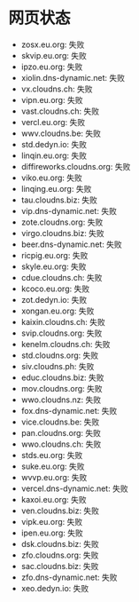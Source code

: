 # 网页状态
- zosx.eu.org: 失败
- skvip.eu.org: 失败
- ipzo.eu.org: 失败
- xiolin.dns-dynamic.net: 失败
- vx.cloudns.ch: 失败
- vipn.eu.org: 失败
- vast.cloudns.ch: 失败
- vercl.eu.org: 失败
- wwv.cloudns.be: 失败
- std.dedyn.io: 失败
- linqin.eu.org: 失败
- diffireworks.cloudns.org: 失败
- viko.eu.org: 失败
- linqing.eu.org: 失败
- tau.cloudns.biz: 失败
- vip.dns-dynamic.net: 失败
- zote.cloudns.org: 失败
- virgo.cloudns.biz: 失败
- beer.dns-dynamic.net: 失败
- ricpig.eu.org: 失败
- skyle.eu.org: 失败
- cdue.cloudns.ch: 失败
- kcoco.eu.org: 失败
- zot.dedyn.io: 失败
- xongan.eu.org: 失败
- kaixin.cloudns.ch: 失败
- svip.cloudns.org: 失败
- kenelm.cloudns.ch: 失败
- std.cloudns.org: 失败
- siv.cloudns.ph: 失败
- educ.cloudns.biz: 失败
- mov.cloudns.org: 失败
- wwo.cloudns.nz: 失败
- fox.dns-dynamic.net: 失败
- vice.cloudns.be: 失败
- pan.cloudns.org: 失败
- wwo.cloudns.ch: 失败
- stds.eu.org: 失败
- suke.eu.org: 失败
- wvvp.eu.org: 失败
- vercel.dns-dynamic.net: 失败
- kaxoi.eu.org: 失败
- ven.cloudns.biz: 失败
- vipk.eu.org: 失败
- ipen.eu.org: 失败
- dsk.cloudns.biz: 失败
- zfo.cloudns.org: 失败
- sac.cloudns.biz: 失败
- zfo.dns-dynamic.net: 失败
- xeo.dedyn.io: 失败
